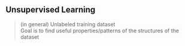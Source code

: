 ## Unsupervised Learning
> (in general) Unlabeled training dataset  
> Goal is to find useful properties/patterns of the structures of the dataset